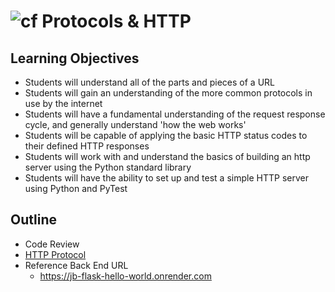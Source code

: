 # ![cf](http://i.imgur.com/7v5ASc8.png) Protocols & HTTP

## Learning Objectives

- Students will understand all of the parts and pieces of a URL
- Students will gain an understanding of the more common protocols in use by the internet
- Students will have a fundamental understanding of the request response cycle, and generally understand 'how the web works'
- Students will be capable of applying the basic HTTP status codes to their defined HTTP responses
- Students will work with and understand the basics of building an http server using the Python standard library
- Students will have the ability to set up and test a simple HTTP server using Python and PyTest

## Outline

- Code Review
- [HTTP Protocol]
- Reference Back End URL
    - https://jb-flask-hello-world.onrender.com

<!-- links -->
[HTTP Protocol]: ./notes/http.md
